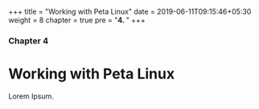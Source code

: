 +++
title = "Working with Peta Linux"
date = 2019-06-11T09:15:46+05:30
weight = 8
chapter = true
pre = "<b>4. </b>"
+++

### Chapter 4

# Working with Peta Linux

Lorem Ipsum.